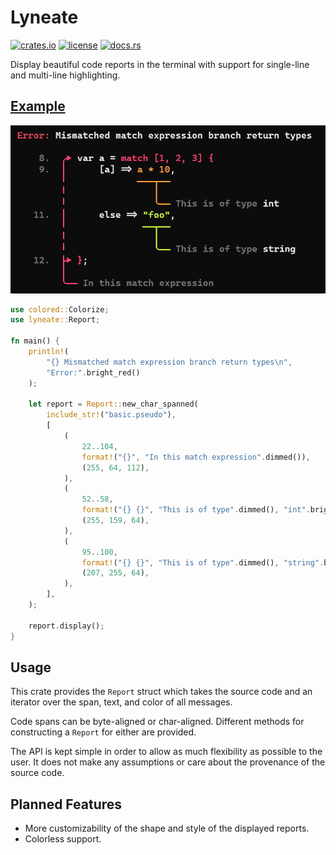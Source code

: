 # Lyneate

[![crates.io](https://img.shields.io/crates/v/lyneate)](https://crates.io/crates/lyneate)
[![license](https://img.shields.io/crates/l/lyneate)](https://github.com/FlowVix/lyneate/blob/master/LICENSE)
[![docs.rs](https://img.shields.io/docsrs/lyneate)](https://docs.rs/lyneate)

Display beautiful code reports in the terminal with
support for single-line and multi-line highlighting.

## [Example](https://github.com/FlowVix/lyneate/blob/master/examples/basic.rs)

<img src="https://github.com/FlowVix/lyneate/blob/master/examples/example.png?raw=true" alt="test"/>

```rust
use colored::Colorize;
use lyneate::Report;

fn main() {
    println!(
        "{} Mismatched match expression branch return types\n",
        "Error:".bright_red()
    );

    let report = Report::new_char_spanned(
        include_str!("basic.pseudo"),
        [
            (
                22..104,
                format!("{}", "In this match expression".dimmed()),
                (255, 64, 112),
            ),
            (
                52..58,
                format!("{} {}", "This is of type".dimmed(), "int".bright_white()),
                (255, 159, 64),
            ),
            (
                95..100,
                format!("{} {}", "This is of type".dimmed(), "string".bright_white()),
                (207, 255, 64),
            ),
        ],
    );

    report.display();
}
```

## Usage

This crate provides the `Report` struct which takes the source code and an iterator over the span, text, and color of all messages.

Code spans can be byte-aligned or char-aligned. Different methods for constructing a `Report` for either are provided.

The API is kept simple in order to allow as much flexibility
as possible to the user. It does not make any assumptions or care
about the provenance of the source code.

## Planned Features

-   More customizability of the shape and style of the displayed reports.
-   Colorless support.
